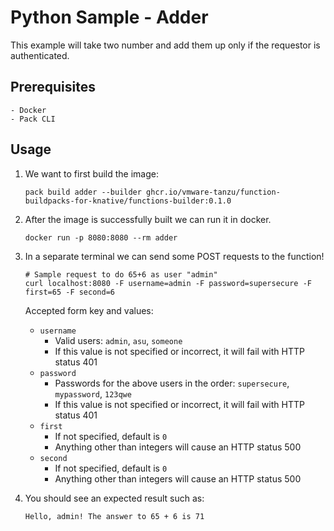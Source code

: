 # Python Sample - Adder

This example will take two number and add them up only if the requestor is authenticated.

## Prerequisites
    - Docker
    - Pack CLI

## Usage
1. We want to first build the image:
    ```
    pack build adder --builder ghcr.io/vmware-tanzu/function-buildpacks-for-knative/functions-builder:0.1.0
    ```

1. After the image is successfully built we can run it in docker.
    ```
    docker run -p 8080:8080 --rm adder
    ```

1. In a separate terminal we can send some POST requests to the function!
    ```
    # Sample request to do 65+6 as user "admin"
    curl localhost:8080 -F username=admin -F password=supersecure -F first=65 -F second=6
    ```
    Accepted form key and values:
    * `username`
        * Valid users: `admin`, `asu`, `someone`
        * If this value is not specified or incorrect, it will fail with HTTP status 401
    * `password`
        * Passwords for the above users in the order: `supersecure`, `mypassword`, `123qwe`
        * If this value is not specified or incorrect, it will fail with HTTP status 401
    * `first`
        * If not specified, default is `0`
        * Anything other than integers will cause an HTTP status 500
    * `second`
        * If not specified, default is `0`
        * Anything other than integers will cause an HTTP status 500

1. You should see an expected result such as:
    ```
    Hello, admin! The answer to 65 + 6 is 71
    ```